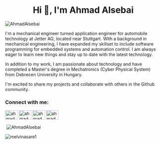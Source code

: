 <h1 align="center">Hi 👋, I'm Ahmad Alsebai</h1>


<p align="left"> <img src="https://komarev.com/ghpvc/?username=AhmadAlsebai&label=Profile%20views&color=0e75b6&style=flat" alt="AhmadAlsebai" /> </p>

I'm a mechanical engineer turned application engineer for automobile technology at Jetter AG, located near Stuttgart. With a background in mechanical engineering, I have expanded my skillset to include software programming for embedded systems and automation control. I am always eager to learn new things and stay up to date with the latest technology.

In addition to my work, I am passionate about technology and have completed a Master's degree in Mechatronics (Cyber Physical System) from Debrecen University in Hungary.

I'm excited to share my projects and collaborate with others in the Github community.


<h3 align="left">Connect with me:</h3>
<p align="center">

<a href="https://www.linkedin.com/in/ahmadzakialsebai/" target="blank"><img align="center" src="https://raw.githubusercontent.com/rahuldkjain/github-profile-readme-generator/master/src/images/icons/Social/linked-in-alt.svg" alt="ahmadalsebai" height="30" width="40" /></a>
<a href="https://instagram.com/ahmadalsebai7" target="blank"><img align="center" src="https://raw.githubusercontent.com/rahuldkjain/github-profile-readme-generator/master/src/images/icons/Social/instagram.svg" alt="ahmadalsebai" height="30" width="40" /></a>
<a href="https://www.youtube.com/@ahmadAlsebai" target="blank"><img align="center" src="https://raw.githubusercontent.com/rahuldkjain/github-profile-readme-generator/master/src/images/icons/Social/youtube.svg" alt="ahmadalsebai" height="30" width="40" /></a>
<a href="https://www.youtube.com/c/ahmadzakialsebai" target="blank"><img align="center" src="https://raw.githubusercontent.com/rahuldkjain/github-profile-readme-generator/master/src/images/icons/Social/facebook.svg" alt="ahmadalsebai" height="30" width="40" /></a>
</p>
<!--
<p><img align="Center" src="https://github-readme-stats.vercel.app/api/top-langs?username=AhmadAlsebai&show_icons=true&locale=en&layout=compact" alt="AhmadAlsebai" /></p>
 ![Top Langs](https://github-readme-stats.vercel.app/api/top-langs?username=AhmadAlsebai&show_icons=true&locale=en&layout=compact) -->

<p>&nbsp;<img align="center" src="https://github-readme-stats.vercel.app/api?username=AhmadAlsebai&show_icons=true&locale=en" alt="AhmadAlsebai" /></p>

<p><img align="center" src="https://github-readme-streak-stats.herokuapp.com/?user=AhmadAlsebai&" alt="melvinasare1" /></p>



<!--
**AhmadAlsebai/ahmadalsebai** is a ✨ _special_ ✨ repository because its `README.md` (this file) appears on your GitHub profile.

Here are some ideas to get you started:

- 🔭 I’m currently working on ...
- 🌱 I’m currently learning ...
- 👯 I’m looking to collaborate on ...
- 🤔 I’m looking for help with ...
- 💬 Ask me about ...
- 📫 How to reach me: ...
- 😄 Pronouns: ...
- ⚡ Fun fact: ...

AhmadAlsebai

-->
